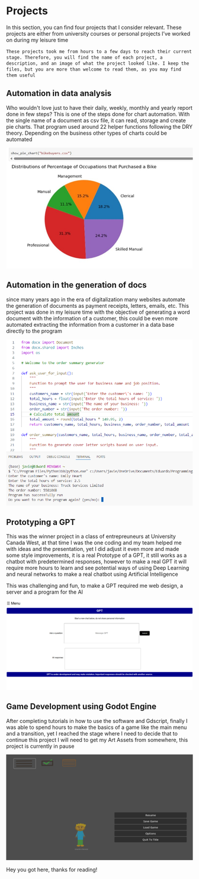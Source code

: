 # Projects

<p> In this section, you can find four projects that I consider relevant. These projects are either from university courses or personal projects I’ve worked on during my leisure time <p/>

```{note}
These projects took me from hours to a few days to reach their current stage. Therefore, you will find the name of each project, a description, and an image of what the project looked like. I keep the files, but you are more than welcome to read them, as you may find them useful
```

## Automation in data analysis
<p> Who wouldn't love just to have their daily, weekly, monthly and yearly report done in few steps? This is one of the steps done for chart automation. With the single name of a document as csv file, it can read, storage and create pie charts. That program used around 22 helper functions following the DRY theory. Depending on the business other types of charts could be automated <p/>

![Automation Image!](automationfromcsv.jpg "Automation For Data Analysis")

## Automation in the generation of docs
<p> since many years ago in the era of digitalization many websites automate the generation of documents as payment receipts, letters, emails, etc. This project was done in my leisure time with the objective of generating a word document with the information of a customer, this could be even more automated extracting the information from a customer in a data base directly to the program <p/>

![Automation Using Docx Library!](docxcode.png "Automation For Documents")

## Prototyping a GPT
<p> This was the winner project in a class of entrepreuneurs at University Canada West, at that time I was the one coding and my team helped me with ideas and the presentation, yet I did adjust it even more and made some style improvements, it is a real Prototype of a GPT, it still works as a chatbot with predetermined responses, however to make a real GPT it will require more hours to learn and see potential ways of using Deep Learning and neural networks to make a real chatbot using Artificial Intelligence <p/>

<p> This was challenging and fun, to make a GPT required me web design, a server and a program for the AI 
</p>

![Image of the GPT Prototype!](gpt.png "GPT Prototype")

## Game Development using Godot Engine
<p> After completing tutorials in how to use the software and Gdscript, finally I was able to spend hours to make the basics of a game like the main menu and a transition, yet I reached the stage where I need to decide that to continue this project I will need to get my Art Assets from somewhere, this project is currently in pause <p/>

![Image of a Game in development!](gamedev.png "Game Development using Godot")

<p> Hey you got here, thanks for reading! </p>